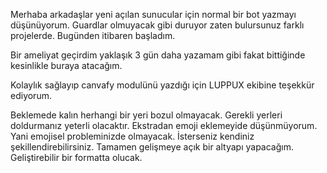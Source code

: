 Merhaba arkadaşlar yeni açılan sunucular için normal bir bot yazmayı düşünüyorum. 
Guardlar olmuyacak gibi duruyor zaten bulursunuz farklı projelerde. 
Bugünden itibaren başladım.

Bir ameliyat geçirdim yaklaşık 3 gün daha yazamam gibi fakat bittiğinde kesinlikle buraya atacağım.



Kolaylık sağlayıp canvafy modulünü yazdığı için LUPPUX ekibine teşekkür ediyorum.

Beklemede kalın herhangi bir yeri bozul olmayacak. Gerekli yerleri doldurmanız yeterli olacaktır.
Ekstradan emoji eklemeyide düşünmüyorum. Yani emojisel probleminizde olmayacak. İsterseniz kendiniz şekillendirebilirsiniz.
Tamamen gelişmeye açık bir altyapı yapacağım. Geliştirebilir bir formatta olucak.

